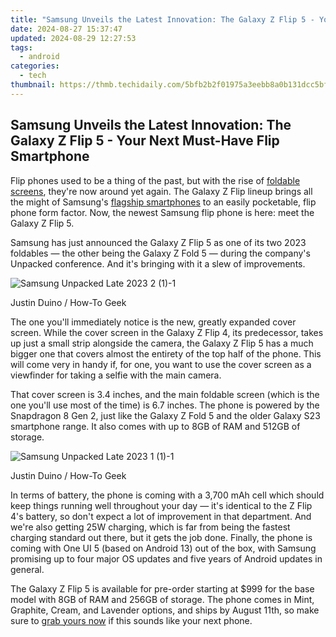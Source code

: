 ```yaml
---
title: "Samsung Unveils the Latest Innovation: The Galaxy Z Flip 5 - Your Next Must-Have Flip Smartphone"
date: 2024-08-27 15:37:47
updated: 2024-08-29 12:27:53
tags:
  - android
categories:
  - tech
thumbnail: https://thmb.techidaily.com/5bfb2b2f01975a3eebb8a0b131dcc5bf0873594ba112a1d8a6d8b08b27b2cbba.jpg
---
```


## Samsung Unveils the Latest Innovation: The Galaxy Z Flip 5 - Your Next Must-Have Flip Smartphone

Flip phones used to be a thing of the past, but with the rise of [foldable screens](https://fox-blue.techidaily.com/step-beyond-reality-reviewing-lgs-virtual-vision-for-2024/), they're now around yet again. The Galaxy Z Flip lineup brings all the might of Samsung's [flagship smartphones](https://twitter-videos.techidaily.com/hot-takes-highlight-twitters-trending-topics-for-2024/) to an easily pocketable, flip phone form factor. Now, the newest Samsung flip phone is here: meet the Galaxy Z Flip 5.

 Samsung has just announced the Galaxy Z Flip 5 as one of its two 2023 foldables — the other being the Galaxy Z Fold 5 — during the company's Unpacked conference. And it's bringing with it a slew of improvements.

![Samsung Unpacked Late 2023 2 (1)-1](https://static1.howtogeekimages.com/wordpress/wp-content/uploads/2023/07/samsung-unpacked-late-2023-2-1-1.jpg) 

Justin Duino / How-To Geek

 The one you'll immediately notice is the new, greatly expanded cover screen. While the cover screen in the Galaxy Z Flip 4, its predecessor, takes up just a small strip alongside the camera, the Galaxy Z Flip 5 has a much bigger one that covers almost the entirety of the top half of the phone. This will come very in handy if, for one, you want to use the cover screen as a viewfinder for taking a selfie with the main camera.

 That cover screen is 3.4 inches, and the main foldable screen (which is the one you'll use most of the time) is 6.7 inches. The phone is powered by the Snapdragon 8 Gen 2, just like the Galaxy Z Fold 5 and the older Galaxy S23 smartphone range. It also comes with up to 8GB of RAM and 512GB of storage.

![Samsung Unpacked Late 2023 1 (1)-1](https://static1.howtogeekimages.com/wordpress/wp-content/uploads/2023/07/samsung-unpacked-late-2023-1-1-1.jpg) 

Justin Duino / How-To Geek

 In terms of battery, the phone is coming with a 3,700 mAh cell which should keep things running well throughout your day — it's identical to the Z Flip 4's battery, so don't expect a lot of improvement in that department. And we're also getting 25W charging, which is far from being the fastest charging standard out there, but it gets the job done. Finally, the phone is coming with One UI 5 (based on Android 13) out of the box, with Samsung promising up to four major OS updates and five years of Android updates in general.

 The Galaxy Z Flip 5 is available for pre-order starting at $999 for the base model with 8GB of RAM and 256GB of storage. The phone comes in Mint, Graphite, Cream, and Lavender options, and ships by August 11th, so make sure to [grab yours now](https://shop-links.co/link/?exclusive=1&publisher_slug=itechdaily19598&url=https%3A%2F%2Fclick.linksynergy.com%2Fdeeplink%3Fid%3D2QzUaswX1as%26mid%3D47773%26u1%3DUUhtgUeUpU904582%26murl%3Dhttps%253A%252F%252Fwww.samsung.com%252Fus%252Fsmartphones%252Fgalaxy-z-flip5%252F) if this sounds like your next phone.

<ins class="adsbygoogle"
     style="display:block"
     data-ad-format="autorelaxed"
     data-ad-client="ca-pub-7571918770474297"
     data-ad-slot="1223367746"></ins>



<ins class="adsbygoogle"
     style="display:block"
     data-ad-client="ca-pub-7571918770474297"
     data-ad-slot="8358498916"
     data-ad-format="auto"
     data-full-width-responsive="true"></ins>
